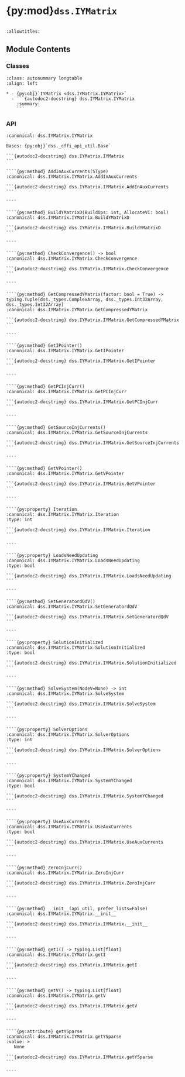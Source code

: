 # {py:mod}`dss.IYMatrix`

```{py:module} dss.IYMatrix
```

```{autodoc2-docstring} dss.IYMatrix
:allowtitles:
```

## Module Contents

### Classes

````{list-table}
:class: autosummary longtable
:align: left

* - {py:obj}`IYMatrix <dss.IYMatrix.IYMatrix>`
  - ```{autodoc2-docstring} dss.IYMatrix.IYMatrix
    :summary:
    ```
````

### API

`````{py:class} IYMatrix(api_util, prefer_lists=False)
:canonical: dss.IYMatrix.IYMatrix

Bases: {py:obj}`dss._cffi_api_util.Base`

```{autodoc2-docstring} dss.IYMatrix.IYMatrix
```

````{py:method} AddInAuxCurrents(SType)
:canonical: dss.IYMatrix.IYMatrix.AddInAuxCurrents

```{autodoc2-docstring} dss.IYMatrix.IYMatrix.AddInAuxCurrents
```

````

````{py:method} BuildYMatrixD(BuildOps: int, AllocateVI: bool)
:canonical: dss.IYMatrix.IYMatrix.BuildYMatrixD

```{autodoc2-docstring} dss.IYMatrix.IYMatrix.BuildYMatrixD
```

````

````{py:method} CheckConvergence() -> bool
:canonical: dss.IYMatrix.IYMatrix.CheckConvergence

```{autodoc2-docstring} dss.IYMatrix.IYMatrix.CheckConvergence
```

````

````{py:method} GetCompressedYMatrix(factor: bool = True) -> typing.Tuple[dss._types.ComplexArray, dss._types.Int32Array, dss._types.Int32Array]
:canonical: dss.IYMatrix.IYMatrix.GetCompressedYMatrix

```{autodoc2-docstring} dss.IYMatrix.IYMatrix.GetCompressedYMatrix
```

````

````{py:method} GetIPointer()
:canonical: dss.IYMatrix.IYMatrix.GetIPointer

```{autodoc2-docstring} dss.IYMatrix.IYMatrix.GetIPointer
```

````

````{py:method} GetPCInjCurr()
:canonical: dss.IYMatrix.IYMatrix.GetPCInjCurr

```{autodoc2-docstring} dss.IYMatrix.IYMatrix.GetPCInjCurr
```

````

````{py:method} GetSourceInjCurrents()
:canonical: dss.IYMatrix.IYMatrix.GetSourceInjCurrents

```{autodoc2-docstring} dss.IYMatrix.IYMatrix.GetSourceInjCurrents
```

````

````{py:method} GetVPointer()
:canonical: dss.IYMatrix.IYMatrix.GetVPointer

```{autodoc2-docstring} dss.IYMatrix.IYMatrix.GetVPointer
```

````

````{py:property} Iteration
:canonical: dss.IYMatrix.IYMatrix.Iteration
:type: int

```{autodoc2-docstring} dss.IYMatrix.IYMatrix.Iteration
```

````

````{py:property} LoadsNeedUpdating
:canonical: dss.IYMatrix.IYMatrix.LoadsNeedUpdating
:type: bool

```{autodoc2-docstring} dss.IYMatrix.IYMatrix.LoadsNeedUpdating
```

````

````{py:method} SetGeneratordQdV()
:canonical: dss.IYMatrix.IYMatrix.SetGeneratordQdV

```{autodoc2-docstring} dss.IYMatrix.IYMatrix.SetGeneratordQdV
```

````

````{py:property} SolutionInitialized
:canonical: dss.IYMatrix.IYMatrix.SolutionInitialized
:type: bool

```{autodoc2-docstring} dss.IYMatrix.IYMatrix.SolutionInitialized
```

````

````{py:method} SolveSystem(NodeV=None) -> int
:canonical: dss.IYMatrix.IYMatrix.SolveSystem

```{autodoc2-docstring} dss.IYMatrix.IYMatrix.SolveSystem
```

````

````{py:property} SolverOptions
:canonical: dss.IYMatrix.IYMatrix.SolverOptions
:type: int

```{autodoc2-docstring} dss.IYMatrix.IYMatrix.SolverOptions
```

````

````{py:property} SystemYChanged
:canonical: dss.IYMatrix.IYMatrix.SystemYChanged
:type: bool

```{autodoc2-docstring} dss.IYMatrix.IYMatrix.SystemYChanged
```

````

````{py:property} UseAuxCurrents
:canonical: dss.IYMatrix.IYMatrix.UseAuxCurrents
:type: bool

```{autodoc2-docstring} dss.IYMatrix.IYMatrix.UseAuxCurrents
```

````

````{py:method} ZeroInjCurr()
:canonical: dss.IYMatrix.IYMatrix.ZeroInjCurr

```{autodoc2-docstring} dss.IYMatrix.IYMatrix.ZeroInjCurr
```

````

````{py:method} __init__(api_util, prefer_lists=False)
:canonical: dss.IYMatrix.IYMatrix.__init__

```{autodoc2-docstring} dss.IYMatrix.IYMatrix.__init__
```

````

````{py:method} getI() -> typing.List[float]
:canonical: dss.IYMatrix.IYMatrix.getI

```{autodoc2-docstring} dss.IYMatrix.IYMatrix.getI
```

````

````{py:method} getV() -> typing.List[float]
:canonical: dss.IYMatrix.IYMatrix.getV

```{autodoc2-docstring} dss.IYMatrix.IYMatrix.getV
```

````

````{py:attribute} getYSparse
:canonical: dss.IYMatrix.IYMatrix.getYSparse
:value: >
   None

```{autodoc2-docstring} dss.IYMatrix.IYMatrix.getYSparse
```

````

`````

